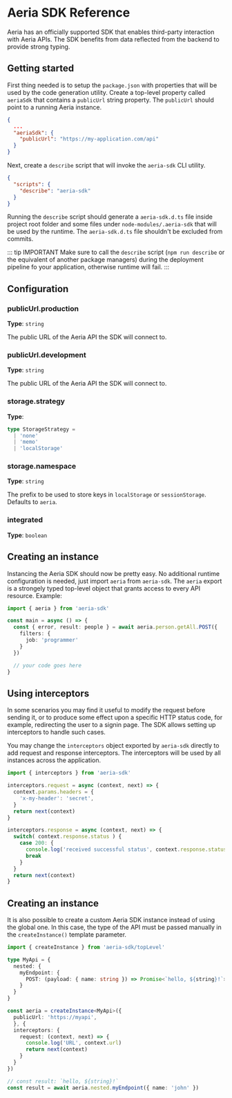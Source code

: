 # Aeria SDK Reference

Aeria has an officially supported SDK that enables third-party interaction with Aeria APIs. The SDK benefits from data reflected from the backend to provide strong typing.


## Getting started

First thing needed is to setup the `package.json` with properties that will be used by the code generation utility. Create a top-level property called `aeriaSdk` that contains a `publicUrl` string property. The `publicUrl` should point to a running Aeria instance.

```json
{
  ...
  "aeriaSdk": {
    "publicUrl": "https://my-application.com/api"
  }
}
```

Next, create a `describe` script that will invoke the `aeria-sdk` CLI utility.

```json
{
  "scripts": {
    "describe": "aeria-sdk"
  }
}
```

Running the `describe` script should generate a `aeria-sdk.d.ts` file inside project root folder and some files under `node-modules/.aeria-sdk` that will be used by the runtime. The `aeria-sdk.d.ts` file shouldn't be excluded from commits.

::: tip IMPORTANT
Make sure to call the `describe` script (`npm run describe` or the equivalent of another package managers) during the deployment pipeline fo your application, otherwise runtime will fail.
:::

## Configuration

### publicUrl.production

**Type**: `string`

The public URL of the Aeria API the SDK will connect to.

### publicUrl.development

**Type**: `string`

The public URL of the Aeria API the SDK will connect to.

### storage.strategy

**Type**:

```ts
type StorageStrategy =
  | 'none'
  | 'memo'
  | 'localStorage'
```

### storage.namespace

**Type**: `string`

The prefix to be used to store keys in `localStorage` or `sessionStorage`. Defaults to `aeria`.

### integrated

**Type**: `boolean`


## Creating an instance

Instancing the Aeria SDK should now be pretty easy. No additional runtime configuration is needed, just import `aeria` from `aeria-sdk`. The `aeria` export is a strongely typed top-level object that grants access to every API resource. Example:

```typescript
import { aeria } from 'aeria-sdk'

const main = async () => {
  const { error, result: people } = await aeria.person.getAll.POST({
    filters: {
      job: 'programmer'
    }
  })

  // your code goes here
}
```

## Using interceptors

In some scenarios you may find it useful to modify the request before sending it, or to produce some effect upon a specific HTTP status code, for example, redirecting the user to a signin page. The SDK allows setting up interceptors to handle such cases.

You may change the `interceptors` object exported by `aeria-sdk` directly to add request and response interceptors. The interceptors will be used by all instances across the application.

```typescript
import { interceptors } from 'aeria-sdk'

interceptors.request = async (context, next) => {
  context.params.headers = {
    'x-my-header': 'secret',
  }
  return next(context)
}

interceptors.response = async (context, next) => {
  switch( context.response.status ) {
    case 200: {
      console.log('received successful status', context.response.statusText)
      break
    }
  }
  return next(context)
}
```

## Creating an instance

It is also possible to create a custom Aeria SDK instance instead of using the global one. In this case, the type of the API must be passed manually in the `createInstance()` template parameter.

```typescript
import { createInstance } from 'aeria-sdk/topLevel'

type MyApi = {
  nested: {
    myEndpoint: {
      POST: (payload: { name: string }) => Promise<`hello, ${string}!`>
    }
  }
}

const aeria = createInstance<MyApi>({
  publicUrl: 'https://myapi',
  }, {
  interceptors: {
    request: (context, next) => {
      console.log('URL', context.url)
      return next(context)
    }
  }
})

// const result: `hello, ${string}!`
const result = await aeria.nested.myEndpoint({ name: 'john' })
```

